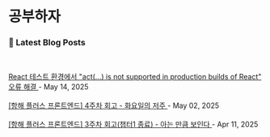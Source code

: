 
# 공부하자

### 📕 Latest Blog Posts

<br/>

<a href="https://s-o-o-min.tistory.com/entry/React-%ED%85%8C%EC%8A%A4%ED%8A%B8-%ED%99%98%EA%B2%BD%EC%97%90%EC%84%9C-act-is-not-supported-in-production-builds-of-React-%EC%98%A4%EB%A5%98-%ED%95%B4%EA%B2%B0"> React 테스트 환경에서 &quot;act(...) is not supported in production builds of React&quot; 오류 해결 </a> - May 14, 2025<br/><br/>
<a href="https://s-o-o-min.tistory.com/entry/%ED%95%AD%ED%95%B4-%ED%94%8C%EB%9F%AC%EC%8A%A4-%ED%94%84%EB%A1%A0%ED%8A%B8%EC%97%94%EB%93%9C-4%EC%A3%BC%EC%B0%A8-%ED%9A%8C%EA%B3%A0-%ED%99%94%EC%9A%94%EC%9D%BC%EC%9D%98-%EC%A0%80%EC%A3%BC"> [항해 플러스 프론트엔드] 4주차 회고 - 화요일의 저주 </a> - May 02, 2025<br/><br/> 
<a href="https://s-o-o-min.tistory.com/entry/%ED%95%AD%ED%95%B4-%ED%94%8C%EB%9F%AC%EC%8A%A4-%ED%94%84%EB%A1%A0%ED%8A%B8%EC%97%94%EB%93%9C-3%EC%A3%BC%EC%B0%A8-%ED%9A%8C%EA%B3%A0"> [항해 플러스 프론트엔드] 3주차 회고(챕터1 종료) - 아는 만큼 보인다 </a> - Apr 11, 2025<br/><br/>
